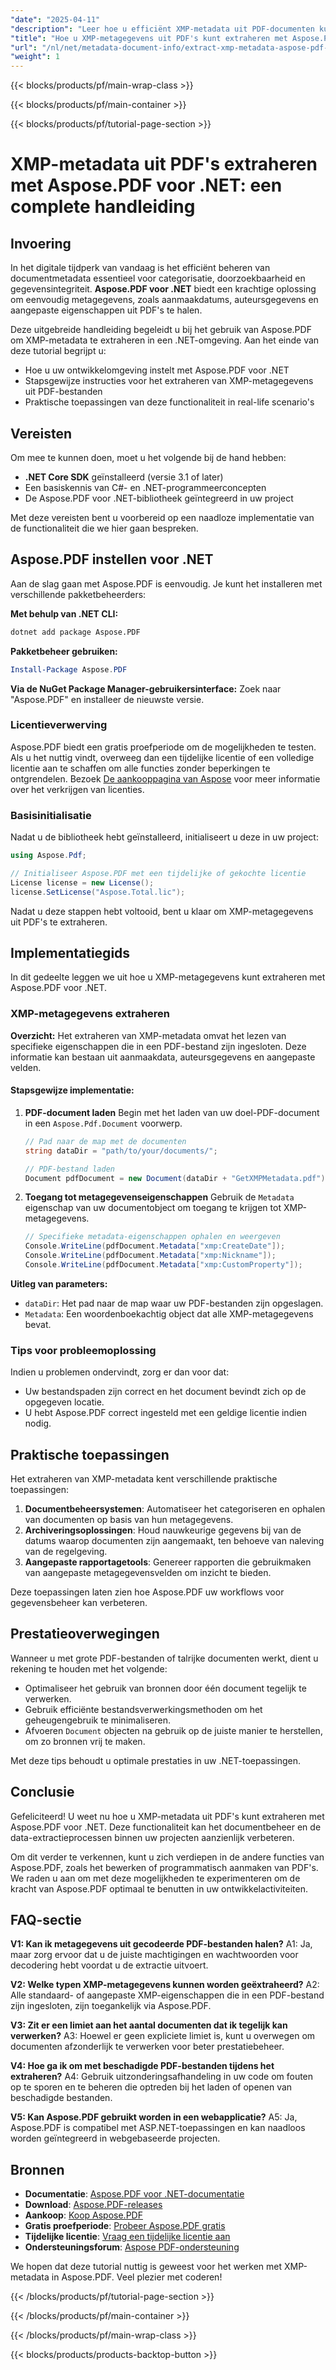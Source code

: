 ```yaml
---
"date": "2025-04-11"
"description": "Leer hoe u efficiënt XMP-metadata uit PDF-documenten kunt extraheren met Aspose.PDF voor .NET. Volg deze gedetailleerde handleiding met stapsgewijze instructies en praktische toepassingen."
"title": "Hoe u XMP-metagegevens uit PDF's kunt extraheren met Aspose.PDF voor .NET&#58; een complete handleiding"
"url": "/nl/net/metadata-document-info/extract-xmp-metadata-aspose-pdf-dotnet/"
"weight": 1
---
```


{{< blocks/products/pf/main-wrap-class >}}

{{< blocks/products/pf/main-container >}}

{{< blocks/products/pf/tutorial-page-section >}}


# XMP-metadata uit PDF's extraheren met Aspose.PDF voor .NET: een complete handleiding

## Invoering

In het digitale tijdperk van vandaag is het efficiënt beheren van documentmetadata essentieel voor categorisatie, doorzoekbaarheid en gegevensintegriteit. **Aspose.PDF voor .NET** biedt een krachtige oplossing om eenvoudig metagegevens, zoals aanmaakdatums, auteursgegevens en aangepaste eigenschappen uit PDF's te halen.

Deze uitgebreide handleiding begeleidt u bij het gebruik van Aspose.PDF om XMP-metadata te extraheren in een .NET-omgeving. Aan het einde van deze tutorial begrijpt u:
- Hoe u uw ontwikkelomgeving instelt met Aspose.PDF voor .NET
- Stapsgewijze instructies voor het extraheren van XMP-metagegevens uit PDF-bestanden
- Praktische toepassingen van deze functionaliteit in real-life scenario's

## Vereisten

Om mee te kunnen doen, moet u het volgende bij de hand hebben:
- **.NET Core SDK** geïnstalleerd (versie 3.1 of later)
- Een basiskennis van C#- en .NET-programmeerconcepten
- De Aspose.PDF voor .NET-bibliotheek geïntegreerd in uw project

Met deze vereisten bent u voorbereid op een naadloze implementatie van de functionaliteit die we hier gaan bespreken.

## Aspose.PDF instellen voor .NET

Aan de slag gaan met Aspose.PDF is eenvoudig. Je kunt het installeren met verschillende pakketbeheerders:

**Met behulp van .NET CLI:**

```bash
dotnet add package Aspose.PDF
```

**Pakketbeheer gebruiken:**

```powershell
Install-Package Aspose.PDF
```

**Via de NuGet Package Manager-gebruikersinterface:**
Zoek naar "Aspose.PDF" en installeer de nieuwste versie.

### Licentieverwerving

Aspose.PDF biedt een gratis proefperiode om de mogelijkheden te testen. Als u het nuttig vindt, overweeg dan een tijdelijke licentie of een volledige licentie aan te schaffen om alle functies zonder beperkingen te ontgrendelen. Bezoek [De aankooppagina van Aspose](https://purchase.aspose.com/buy) voor meer informatie over het verkrijgen van licenties.

### Basisinitialisatie

Nadat u de bibliotheek hebt geïnstalleerd, initialiseert u deze in uw project:

```csharp
using Aspose.Pdf;

// Initialiseer Aspose.PDF met een tijdelijke of gekochte licentie
License license = new License();
license.SetLicense("Aspose.Total.lic");
```

Nadat u deze stappen hebt voltooid, bent u klaar om XMP-metagegevens uit PDF's te extraheren.

## Implementatiegids

In dit gedeelte leggen we uit hoe u XMP-metagegevens kunt extraheren met Aspose.PDF voor .NET.

### XMP-metagegevens extraheren

**Overzicht:**
Het extraheren van XMP-metadata omvat het lezen van specifieke eigenschappen die in een PDF-bestand zijn ingesloten. Deze informatie kan bestaan uit aanmaakdata, auteursgegevens en aangepaste velden.

#### Stapsgewijze implementatie:

1. **PDF-document laden**
   Begin met het laden van uw doel-PDF-document in een `Aspose.Pdf.Document` voorwerp.

   ```csharp
   // Pad naar de map met de documenten
   string dataDir = "path/to/your/documents/";

   // PDF-bestand laden
   Document pdfDocument = new Document(dataDir + "GetXMPMetadata.pdf");
   ```

2. **Toegang tot metagegevenseigenschappen**
   Gebruik de `Metadata` eigenschap van uw documentobject om toegang te krijgen tot XMP-metagegevens.

   ```csharp
   // Specifieke metadata-eigenschappen ophalen en weergeven
   Console.WriteLine(pdfDocument.Metadata["xmp:CreateDate"]);
   Console.WriteLine(pdfDocument.Metadata["xmp:Nickname"]);
   Console.WriteLine(pdfDocument.Metadata["xmp:CustomProperty"]);
   ```

**Uitleg van parameters:**
- `dataDir`: Het pad naar de map waar uw PDF-bestanden zijn opgeslagen.
- `Metadata`: Een woordenboekachtig object dat alle XMP-metagegevens bevat.

### Tips voor probleemoplossing
Indien u problemen ondervindt, zorg er dan voor dat:
- Uw bestandspaden zijn correct en het document bevindt zich op de opgegeven locatie.
- U hebt Aspose.PDF correct ingesteld met een geldige licentie indien nodig.

## Praktische toepassingen

Het extraheren van XMP-metadata kent verschillende praktische toepassingen:
1. **Documentbeheersystemen**: Automatiseer het categoriseren en ophalen van documenten op basis van hun metagegevens.
2. **Archiveringsoplossingen**: Houd nauwkeurige gegevens bij van de datums waarop documenten zijn aangemaakt, ten behoeve van naleving van de regelgeving.
3. **Aangepaste rapportagetools**: Genereer rapporten die gebruikmaken van aangepaste metagegevensvelden om inzicht te bieden.

Deze toepassingen laten zien hoe Aspose.PDF uw workflows voor gegevensbeheer kan verbeteren.

## Prestatieoverwegingen
Wanneer u met grote PDF-bestanden of talrijke documenten werkt, dient u rekening te houden met het volgende:
- Optimaliseer het gebruik van bronnen door één document tegelijk te verwerken.
- Gebruik efficiënte bestandsverwerkingsmethoden om het geheugengebruik te minimaliseren.
- Afvoeren `Document` objecten na gebruik op de juiste manier te herstellen, om zo bronnen vrij te maken.

Met deze tips behoudt u optimale prestaties in uw .NET-toepassingen.

## Conclusie
Gefeliciteerd! U weet nu hoe u XMP-metadata uit PDF's kunt extraheren met Aspose.PDF voor .NET. Deze functionaliteit kan het documentbeheer en de data-extractieprocessen binnen uw projecten aanzienlijk verbeteren.

Om dit verder te verkennen, kunt u zich verdiepen in de andere functies van Aspose.PDF, zoals het bewerken of programmatisch aanmaken van PDF's. We raden u aan om met deze mogelijkheden te experimenteren om de kracht van Aspose.PDF optimaal te benutten in uw ontwikkelactiviteiten.

## FAQ-sectie

**V1: Kan ik metagegevens uit gecodeerde PDF-bestanden halen?**
A1: Ja, maar zorg ervoor dat u de juiste machtigingen en wachtwoorden voor decodering hebt voordat u de extractie uitvoert.

**V2: Welke typen XMP-metagegevens kunnen worden geëxtraheerd?**
A2: Alle standaard- of aangepaste XMP-eigenschappen die in een PDF-bestand zijn ingesloten, zijn toegankelijk via Aspose.PDF.

**V3: Zit er een limiet aan het aantal documenten dat ik tegelijk kan verwerken?**
A3: Hoewel er geen expliciete limiet is, kunt u overwegen om documenten afzonderlijk te verwerken voor beter prestatiebeheer.

**V4: Hoe ga ik om met beschadigde PDF-bestanden tijdens het extraheren?**
A4: Gebruik uitzonderingsafhandeling in uw code om fouten op te sporen en te beheren die optreden bij het laden of openen van beschadigde bestanden.

**V5: Kan Aspose.PDF gebruikt worden in een webapplicatie?**
A5: Ja, Aspose.PDF is compatibel met ASP.NET-toepassingen en kan naadloos worden geïntegreerd in webgebaseerde projecten.

## Bronnen
- **Documentatie**: [Aspose.PDF voor .NET-documentatie](https://reference.aspose.com/pdf/net/)
- **Download**: [Aspose.PDF-releases](https://releases.aspose.com/pdf/net/)
- **Aankoop**: [Koop Aspose.PDF](https://purchase.aspose.com/buy)
- **Gratis proefperiode**: [Probeer Aspose.PDF gratis](https://releases.aspose.com/pdf/net/)
- **Tijdelijke licentie**: [Vraag een tijdelijke licentie aan](https://purchase.aspose.com/temporary-license/)
- **Ondersteuningsforum**: [Aspose PDF-ondersteuning](https://forum.aspose.com/c/pdf/10)

We hopen dat deze tutorial nuttig is geweest voor het werken met XMP-metadata in Aspose.PDF. Veel plezier met coderen!

{{< /blocks/products/pf/tutorial-page-section >}}

{{< /blocks/products/pf/main-container >}}

{{< /blocks/products/pf/main-wrap-class >}}

{{< blocks/products/products-backtop-button >}}